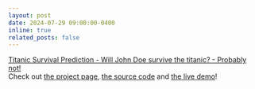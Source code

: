 ```yaml
---
layout: post
date: 2024-07-29 09:00:00-0400
inline: true
related_posts: false
---
```


<u>Titanic Survival Prediction - Will John Doe survive the titanic? - Probably not!</u>
<br>
Check out [the project page](https://geoffreykarnbach.github.io/projects/titanic_survival_analysis/), [the source code](https://github.com/GeoffreyKarnbach/Titanic-Survival-Analysis) and [the live demo](https://titanic-survival-analysis.vercel.app/)!
